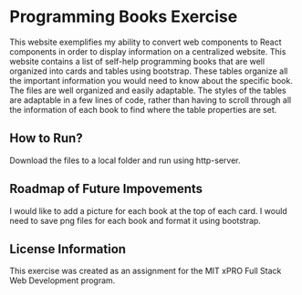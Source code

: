 # Programming Books Exercise
This website exemplifies my ability to convert web components to React components in order to display information on a centralized website.
This website contains a list of self-help programming books that are well organized into cards and tables using bootstrap. These tables organize all the important information you would need to know about the specific book. The files are well organized and easily adaptable. The styles of the tables are adaptable in a few lines of code, rather than having to scroll through all the information of each book to find where the table properties are set. 

## How to Run?
Download the files to a local folder and run using http-server.

## Roadmap of Future Impovements
I would like to add a picture for each book at the top of each card. I would need to save png files for each book and format it using bootstrap. 

## License Information
This exercise was created as an assignment for the MIT xPRO Full Stack Web Development program. 

